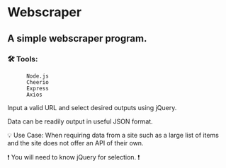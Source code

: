 # Webscraper

## A simple webscraper program.

### 🛠️ Tools:
          Node.js 
          Cheerio 
          Express 
          Axios 

Input a valid URL and select desired outputs using jQuery.

Data can be readily output in useful JSON format.

💡 Use Case: When requiring data from a site such as a large list of items and the site does not offer an API of their own. 

❗ You will need to know jQuery for selection. ❗
